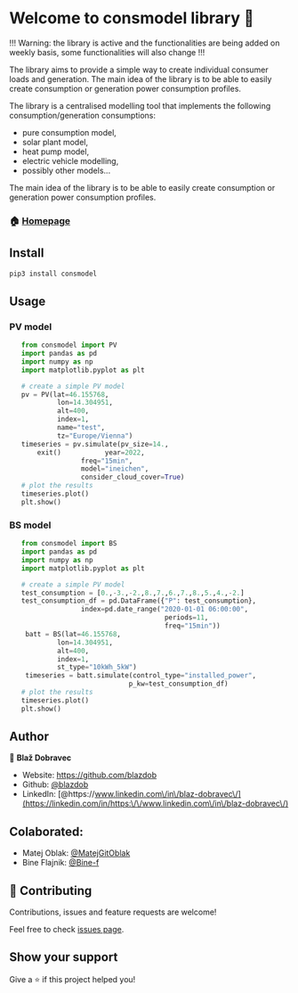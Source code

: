 # Welcome to consmodel library 👋

!!! Warning: the library is active and the functionalities are being added on weekly basis, some functionalities will also change !!!

The library aims to provide a simple way to create individual consumer loads and generation. The main idea of the library is to be able to easily create consumption or generation power consumption profiles.

The library is a centralised modelling tool that implements the following consumption/generation consumptions:
   * pure consumption model,
   * solar plant model,
   * heat pump model,
   * electric vehicle modelling,
   * possibly other models...

The main idea of the library is to be able to easily create consumption or generation power consumption profiles.

### 🏠 [Homepage](https://github.com/blazdob/consmodel)

## Install

```sh
pip3 install consmodel
```

## Usage

### PV model
```python
   from consmodel import PV
   import pandas as pd
   import numpy as np
   import matplotlib.pyplot as plt

   # create a simple PV model
   pv = PV(lat=46.155768,
            lon=14.304951,
            alt=400,
            index=1,
            name="test",
            tz="Europe/Vienna")
   timeseries = pv.simulate(pv_size=14.,
       exit()           year=2022,
                  freq="15min",
                  model="ineichen",
                  consider_cloud_cover=True)
   # plot the results
   timeseries.plot()
   plt.show()
```

### BS model
```python
   from consmodel import BS
   import pandas as pd
   import numpy as np
   import matplotlib.pyplot as plt

   # create a simple PV model
   test_consumption = [0.,-3.,-2.,8.,7.,6.,7.,8.,5.,4.,-2.]
   test_consumption_df = pd.DataFrame({"P": test_consumption},
                  index=pd.date_range("2020-01-01 06:00:00",
                                       periods=11,
                                       freq="15min"))
	batt = BS(lat=46.155768,
            lon=14.304951,
            alt=400,
            index=1,
            st_type="10kWh_5kW")
	timeseries = batt.simulate(control_type="installed_power",
                              p_kw=test_consumption_df)
   # plot the results
   timeseries.plot()
   plt.show()
```


## Author

👤 **Blaž Dobravec**

* Website: https://github.com/blazdob
* Github: [@blazdob](https://github.com/blazdob)
* LinkedIn: [@https:\/\/www.linkedin.com\/in\/blaz-dobravec\/](https://linkedin.com/in/https:\/\/www.linkedin.com\/in\/blaz-dobravec\/)

## Colaborated:

* Matej Oblak: [@MatejGitOblak](https://github.com/MatejGitOblak)
* Bine Flajnik: [@Bine-f](https://github.com/Bine-f)


## 🤝 Contributing

Contributions, issues and feature requests are welcome!

Feel free to check [issues page](https://github.com/blazdob/consmodel/issue).

## Show your support

Give a ⭐️ if this project helped you!

